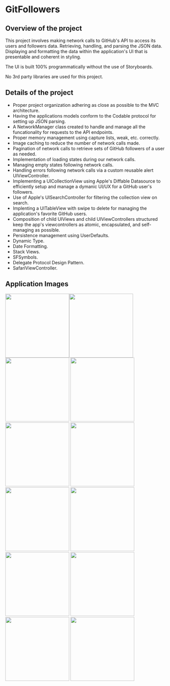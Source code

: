 # GitFollowers

## Overview of the project
This project involves making network calls to GitHub's API to access its users and followers data. Retrieving, handling, and parsing the JSON data. Displaying and formatting the data within the application's UI that is presentable and coherent in styling.

The UI is built 100% programmatically without the use of Storyboards.

No 3rd party libraries are used for this project.

## Details of the project
* Proper project organization adhering as close as possible to the MVC architecture.
* Having the applications models conform to the Codable protocol for setting up JSON parsing.
* A NetworkManager class created to handle and manage all the funcationality for requests to the API endpoints.
* Proper memory management using capture lists, weak, etc. correctly.
* Image caching to reduce the number of network calls made.
* Pagination of network calls to retrieve sets of GitHub followers of a user as needed.
* Implementation of loading states during our network calls.
* Managing empty states following network calls.
* Handling errors following network calls via a custom reusable alert UIViewController.
* Implementing a UICollectionView using Apple's Diffable Datasource to efficiently setup and manage a dymanic UI/UX for a GitHub user's followers.
* Use of Apple's UISearchController for filtering the collection view on search.
* Implenting a UITableView with swipe to delete for managing the application's favorite GitHub users.
* Composition of child UIViews and child UIViewControllers structured keep the app's viewcontrollers as atomic, encapsulated, and self-managing as possible.
* Persistence management using UserDefaults.
* Dynamic Type.
* Date Formatting.
* Stack Views.
* SFSymbols.
* Delegate Protocol Design Pattern.
* SafariViewController.

## Application Images
<img src=https://github.com/sageibra/GitHubApp/blob/main/screenshots/1.png width=200><img src=https://github.com/sageibra/GitHubApp/blob/main/screenshots/2.png width=200> 
<img src=https://github.com/sageibra/GitHubApp/blob/main/screenshots/3.png width=200> 
<img src=https://github.com/sageibra/GitHubApp/blob/main/screenshots/4.png width=200> 
<img src=https://github.com/sageibra/GitHubApp/blob/main/screenshots/5.png width=200> 
<img src=https://github.com/sageibra/GitHubApp/blob/main/screenshots/6.png width=200> 
<img src=https://github.com/sageibra/GitHubApp/blob/main/screenshots/7.png width=200> 
<img src=https://github.com/sageibra/GitHubApp/blob/main/screenshots/8.png width=200> 
<img src=https://github.com/sageibra/GitHubApp/blob/main/screenshots/9.png width=200> 
<img src=https://github.com/sageibra/GitHubApp/blob/main/screenshots/10.png width=200> 
<img src=https://github.com/sageibra/GitHubApp/blob/main/screenshots/11.png width=200> 
<img src=https://github.com/sageibra/GitHubApp/blob/main/screenshots/12.png width=200>
